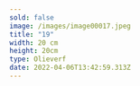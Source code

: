 ```yaml
---
sold: false
image: /images/image00017.jpeg
title: "19"
width: 20 cm
height: 20cm
type: Olieverf
date: 2022-04-06T13:42:59.313Z
---
```

